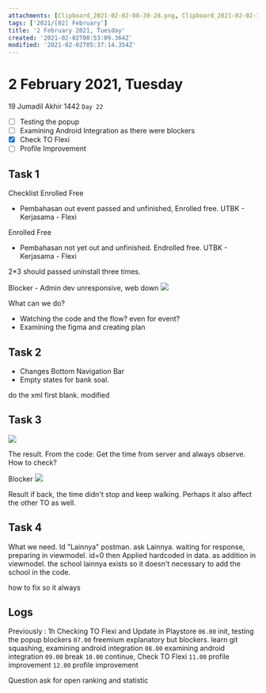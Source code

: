 ```yaml
---
attachments: [Clipboard_2021-02-02-08-39-28.png, Clipboard_2021-02-02-10-52-31.png]
tags: ['2021/[02] February']
title: '2 February 2021, Tuesday'
created: '2021-02-02T00:53:09.364Z'
modified: '2021-02-02T05:37:14.354Z'
---
```


# 2 February 2021, Tuesday
19 Jumadil Akhir 1442 `Day 22`

- [ ] Testing the popup
- [ ] Examining Android Integration as there were blockers
- [x] Check TO Flexi
- [ ] Profile Improvement

## Task 1 
Checklist
Enrolled Free
- Pembahasan out event passed and unfinished, Enrolled free. UTBK - Kerjasama - Flexi

Enrolled Free
- Pembahasan not yet out and unfinished. Endrolled free. UTBK - Kerjasama - Flexi

2*3 should passed uninstall three times. 

Blocker - Admin dev unresponsive, web down
![](@attachment/Clipboard_2021-02-02-07-08-55.png)

What can we do?
- Watching the code and the flow? even for event?
- Examining the figma and creating plan

## Task 2
- Changes Bottom Navigation Bar
- Empty states for bank soal. 

do the xml first blank.
modified

## Task 3
![](@attachment/Clipboard_2021-02-02-08-39-28.png)

The result. 
From the code: Get the time from server and always observe. How to check? 

Blocker
![](@attachment/Clipboard_2021-02-02-10-52-31.png)

Result
if back, the time didn't stop and keep walking. Perhaps it also affect the other TO as well.

## Task 4
What we need. Id "Lainnya" postman. ask Lainnya. waiting for response, preparing in viewmodel. id=0
then Applied hardcoded in data. as addition in viewmodel.
the school lainnya exists so it doesn't necessary to add the school in the code. 

how to fix so it always


## Logs
Previously : 1h Checking TO Flexi and Update in Playstore
`06.00` init, testing the popup blockers 
`07.00` freemium explanatory but blockers. learn git squashing, examining android integration
`08.00` examining android integration
`09.00` break
`10.00` continue, Check TO Flexi
`11.00` profile improvement
`12.00` profile improvement

Question
ask for open ranking and statistic



